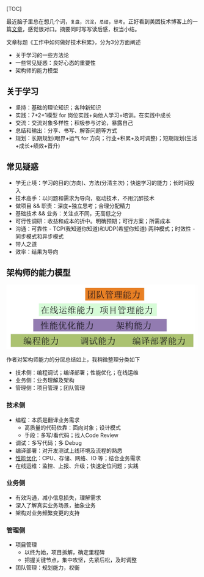 [TOC]

最近脑子里总在想几个词，`复盘`，`沉淀`，`总结`，`思考`。正好看到美团技术博客上的一篇[文章](https://tech.meituan.com/study_vs_work.html)，感觉很对口。摘要同时写写读后感，权当小结。

文章标题《工作中如何做好技术积累》，分为3分方面阐述

* 关于学习的一些方法论
* 一些常见疑惑：良好心态的重要性
* 架构师的能力模型



## 关于学习

* 坚持：基础的理论知识；各种新知识
* 实践：7+2+1模型 for 岗位实践+向他人学习+培训。在实践中成长
* 交流：交流对象多样性；积极参与讨论，暴露自己
* 总结和输出：分享、书写、解答问题等方式
* 规划：长期规划(眼界+运气 for 方向；行业+积累+及时调整)；短期规划(生活+成长+绩效+晋升)



## 常见疑惑

* 学无止境：学习的目的(方向)、方法(分清主次)；快速学习的能力；长时间投入
* 技术高手：以问题和需求为导向，驱动技术，不用沉醉技术
* 做项目 && 职责：深度+独立思考；合理分配精力
* 基础技术 && 业务：关注点不同，无高低之分
* 可行性调研：收益和成本的折中。明确预期；可行方案；所需成本
* 沟通：可靠性 - TCP(我知道你知道)和UDP(希望你知道) 两种模式；时效性 - 同步模式和异步模式 
* 带人之道
* 效率：结果为导向


## 架构师的能力模型

![competency_model](./picture/competency_model.jpg)

作者对架构师能力的分层总结如上，我稍微整理分类如下

* 技术侧：编程调试；编译部署；性能优化；在线运维
* 业务侧：业务理解及架构
* 管理侧：项目管理；团队管理

### 技术侧

* 编程：本质是翻译业务需求
  * 高质量的代码依靠：面向对象；设计模式
  * 手段：多写/看代码；找人Code Review
* 调试：多写代码；多 Debug
* 编译部署：对开发测试上线环境及流程的熟悉
* [性能优化](https://tech.meituan.com/performance_tunning.html)：CPU、存储、网络、IO 等；结合业务需求
* 在线运维：监控、上报、升级；快速定位问题；实践

### 业务侧

* 有效沟通，减小信息损失，理解需求
* 深入了解真实业务场景，抽象业务
* 架构对业务频繁变更的支持

### 管理侧

* 项目管理
  * 以终为始，项目拆解，确定里程碑
  * 把握关键节点，集中攻坚，先紧后松，及时调整
* 团队管理：规划能力，权衡

